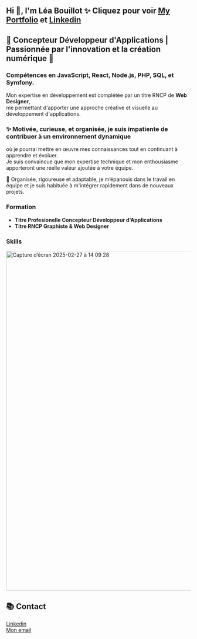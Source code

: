 ## Hi 👋, I'm Léa Bouillot   ✨ Cliquez pour voir [My Portfolio](https://leabouillotdeveloper.vercel.app/) et  [Linkedin](https://www.linkedin.com/in/léa-bouillot-0430b2253/)

## 🚀 **Concepteur Développeur d'Applications | Passionnée par l'innovation et la création numérique** 🚀


### Compétences en **JavaScript**, **React**, **Node.js**, **PHP**, **SQL**, et **Symfony**.  
Mon expertise en développement est complétée par un titre RNCP de **Web Designer**, <br>
me permettant d'apporter une approche créative et visuelle au développement d'applications.


### ✨  **Motivée**, **curieuse**, et **organisée**, je suis impatiente de contribuer à un environnement dynamique  <br>
où je pourrai mettre en œuvre mes connaissances tout en continuant à apprendre et évoluer.  <br>
Je suis convaincue que mon expertise technique et mon enthousiasme apporteront une réelle valeur ajoutée à votre équipe.


🔧 Organisée, rigoureuse et adaptable, je m’épanouis dans le travail en équipe et je suis habituée à m'intégrer rapidement dans de nouveaux projets.


### Formation
- **Titre Profesionelle Concepteur Développeur d'Applications**
- **Titre RNCP Graphiste & Web Designer**

### Skills

<img width="925" alt="Capture d’écran 2025-02-27 à 14 09 28" src="https://github.com/user-attachments/assets/523a336c-1f3b-43b9-91e5-08243edffeef" />


## 📚 Contact

[Linkedin](https://www.linkedin.com/in/léa-bouillot-0430b2253/) <br>
[Mon email](leabouillot7@gmail.com)



